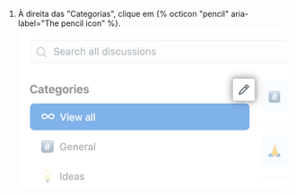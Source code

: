 1. À direita das "Categorias", clique em {% octicon "pencil" aria-label="The pencil icon" %}. ![Ícone de lápis para edição de categorias](/assets/images/help/discussions/click-edit-categories.png)
